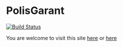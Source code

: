 # PolisGarant

[![Build Status](https://dev.azure.com/KotsabiukInc/PolisGarant/_apis/build/status/polisgarant%20-%202%20-%20CI?branchName=master)](https://dev.azure.com/KotsabiukInc/PolisGarant/_build/latest?definitionId=5?branchName=master)

You are welcome to visit this site [here](https://polisgarant.azurewebsites.net) or [here](https://polisgarant.ml)
